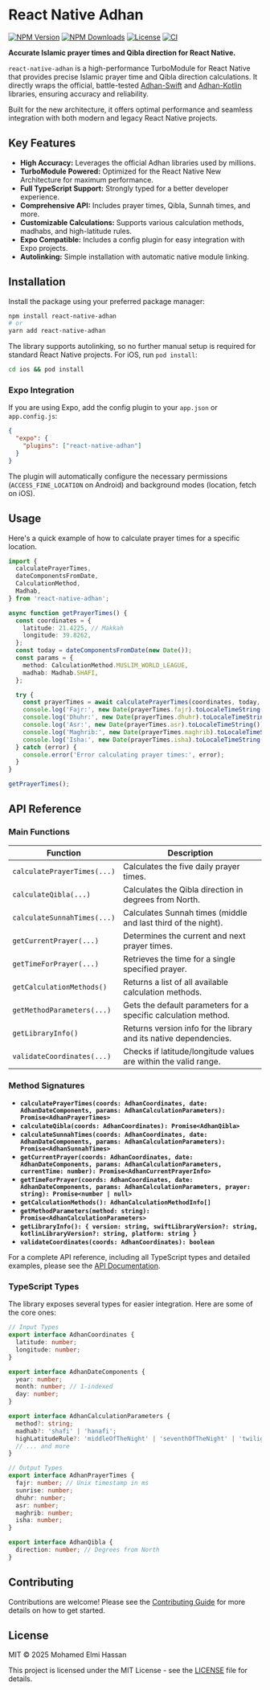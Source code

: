 # React Native Adhan

[![NPM Version](https://img.shields.io/npm/v/react-native-adhan.svg)](https://www.npmjs.com/package/react-native-adhan)
[![NPM Downloads](https://img.shields.io/npm/dm/react-native-adhan.svg)](https://www.npmjs.com/package/react-native-adhan)
[![License](https://img.shields.io/npm/l/react-native-adhan.svg)](https://github.com/maxto024/react-native-adhan/blob/main/LICENSE)
[![CI](https://github.com/maxto024/react-native-adhan/actions/workflows/ci.yml/badge.svg)](https://github.com/maxto024/react-native-adhan/actions/workflows/ci-library.yml)

**Accurate Islamic prayer times and Qibla direction for React Native.**

`react-native-adhan` is a high-performance TurboModule for React Native that provides precise Islamic prayer time and Qibla direction calculations. It directly wraps the official, battle-tested [Adhan-Swift](https://github.com/batoulapps/Adhan-Swift) and [Adhan-Kotlin](https://github.com/batoulapps/Adhan-Kotlin) libraries, ensuring accuracy and reliability.

Built for the new architecture, it offers optimal performance and seamless integration with both modern and legacy React Native projects.

## Key Features

- **High Accuracy:** Leverages the official Adhan libraries used by millions.
- **TurboModule Powered:** Optimized for the React Native New Architecture for maximum performance.
- **Full TypeScript Support:** Strongly typed for a better developer experience.
- **Comprehensive API:** Includes prayer times, Qibla, Sunnah times, and more.
- **Customizable Calculations:** Supports various calculation methods, madhabs, and high-latitude rules.
- **Expo Compatible:** Includes a config plugin for easy integration with Expo projects.
- **Autolinking:** Simple installation with automatic native module linking.

## Installation

Install the package using your preferred package manager:

```bash
npm install react-native-adhan
# or
yarn add react-native-adhan
```

The library supports autolinking, so no further manual setup is required for standard React Native projects. For iOS, run `pod install`:

```bash
cd ios && pod install
```

### Expo Integration

If you are using Expo, add the config plugin to your `app.json` or `app.config.js`:

```json
{
  "expo": {
    "plugins": ["react-native-adhan"]
  }
}
```

The plugin will automatically configure the necessary permissions (`ACCESS_FINE_LOCATION` on Android) and background modes (location, fetch on iOS).

## Usage

Here's a quick example of how to calculate prayer times for a specific location.

```typescript
import {
  calculatePrayerTimes,
  dateComponentsFromDate,
  CalculationMethod,
  Madhab,
} from 'react-native-adhan';

async function getPrayerTimes() {
  const coordinates = {
    latitude: 21.4225, // Makkah
    longitude: 39.8262,
  };
  const today = dateComponentsFromDate(new Date());
  const params = {
    method: CalculationMethod.MUSLIM_WORLD_LEAGUE,
    madhab: Madhab.SHAFI,
  };

  try {
    const prayerTimes = await calculatePrayerTimes(coordinates, today, params);
    console.log('Fajr:', new Date(prayerTimes.fajr).toLocaleTimeString());
    console.log('Dhuhr:', new Date(prayerTimes.dhuhr).toLocaleTimeString());
    console.log('Asr:', new Date(prayerTimes.asr).toLocaleTimeString());
    console.log('Maghrib:', new Date(prayerTimes.maghrib).toLocaleTimeString());
    console.log('Isha:', new Date(prayerTimes.isha).toLocaleTimeString());
  } catch (error) {
    console.error('Error calculating prayer times:', error);
  }
}

getPrayerTimes();
```

## API Reference

### Main Functions

| Function                    | Description                                                              |
| --------------------------- | ------------------------------------------------------------------------ |
| `calculatePrayerTimes(...)` | Calculates the five daily prayer times.                                  |
| `calculateQibla(...)`       | Calculates the Qibla direction in degrees from North.                    |
| `calculateSunnahTimes(...)` | Calculates Sunnah times (middle and last third of the night).            |
| `getCurrentPrayer(...)`     | Determines the current and next prayer times.                            |
| `getTimeForPrayer(...)`     | Retrieves the time for a single specified prayer.                        |
| `getCalculationMethods()`   | Returns a list of all available calculation methods.                     |
| `getMethodParameters(...)`  | Gets the default parameters for a specific calculation method.           |
| `getLibraryInfo()`          | Returns version info for the library and its native dependencies.        |
| `validateCoordinates(...)`  | Checks if latitude/longitude values are within the valid range.          |

### Method Signatures

- **`calculatePrayerTimes(coords: AdhanCoordinates, date: AdhanDateComponents, params: AdhanCalculationParameters): Promise<AdhanPrayerTimes>`**
- **`calculateQibla(coords: AdhanCoordinates): Promise<AdhanQibla>`**
- **`calculateSunnahTimes(coords: AdhanCoordinates, date: AdhanDateComponents, params: AdhanCalculationParameters): Promise<AdhanSunnahTimes>`**
- **`getCurrentPrayer(coords: AdhanCoordinates, date: AdhanDateComponents, params: AdhanCalculationParameters, currentTime: number): Promise<AdhanCurrentPrayerInfo>`**
- **`getTimeForPrayer(coords: AdhanCoordinates, date: AdhanDateComponents, params: AdhanCalculationParameters, prayer: string): Promise<number | null>`**
- **`getCalculationMethods(): AdhanCalculationMethodInfo[]`**
- **`getMethodParameters(method: string): Promise<AdhanCalculationParameters>`**
- **`getLibraryInfo(): { version: string, swiftLibraryVersion?: string, kotlinLibraryVersion?: string, platform: string }`**
- **`validateCoordinates(coords: AdhanCoordinates): boolean`**

For a complete API reference, including all TypeScript types and detailed examples, please see the [API Documentation](./docs/API.md).

### TypeScript Types

The library exposes several types for easier integration. Here are some of the core ones:

```typescript
// Input Types
export interface AdhanCoordinates {
  latitude: number;
  longitude: number;
}

export interface AdhanDateComponents {
  year: number;
  month: number; // 1-indexed
  day: number;
}

export interface AdhanCalculationParameters {
  method?: string;
  madhab?: 'shafi' | 'hanafi';
  highLatitudeRule?: 'middleOfTheNight' | 'seventhOfTheNight' | 'twilightAngle';
  // ... and more
}

// Output Types
export interface AdhanPrayerTimes {
  fajr: number; // Unix timestamp in ms
  sunrise: number;
  dhuhr: number;
  asr: number;
  maghrib: number;
  isha: number;
}

export interface AdhanQibla {
  direction: number; // Degrees from North
}
```

## Contributing

Contributions are welcome! Please see the [Contributing Guide](./CONTRIBUTING.md) for more details on how to get started.

## License

MIT © 2025 Mohamed Elmi Hassan

This project is licensed under the MIT License - see the [LICENSE](./LICENSE) file for details.